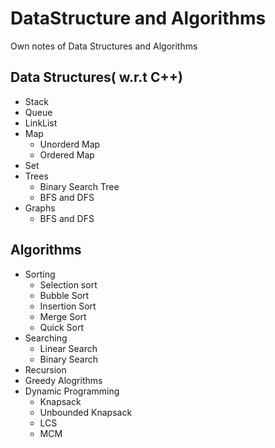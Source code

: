 # DataStructure and Algorithms
Own notes of Data Structures and Algorithms

## Data Structures( w.r.t C++)
- Stack
- Queue
- LinkList
- Map
  - Unorderd Map
  - Ordered Map
- Set
- Trees
  - Binary Search Tree
  - BFS and DFS  
- Graphs
  - BFS and DFS

## Algorithms
- Sorting 
  - Selection sort
  - Bubble Sort
  - Insertion Sort
  - Merge Sort
  - Quick Sort
- Searching
  - Linear Search
  - Binary Search
- Recursion
- Greedy Alogrithms
- Dynamic Programming
  - Knapsack
  - Unbounded Knapsack
  - LCS
  - MCM






